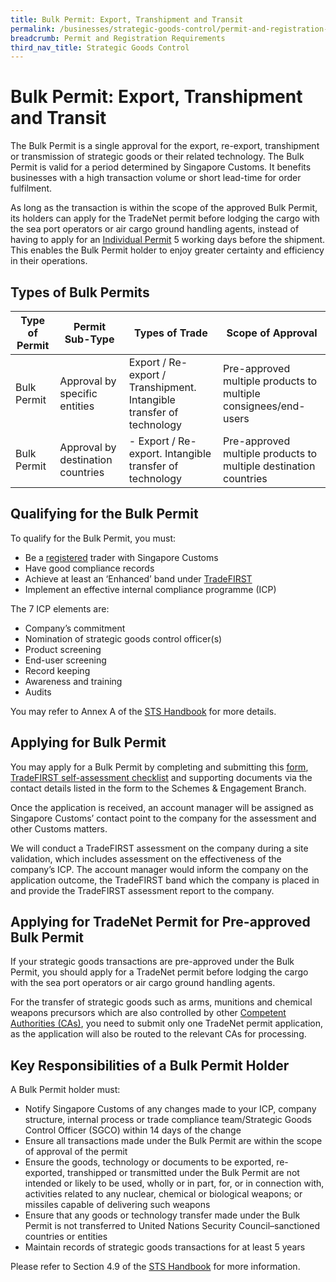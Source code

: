 ```yaml
---
title: Bulk Permit: Export, Transhipment and Transit
permalink: /businesses/strategic-goods-control/permit-and-registration-requirements/bulk-permit-export-transhipment-and-intangible-transfer-of-technology
breadcrumb: Permit and Registration Requirements
third_nav_title: Strategic Goods Control
---
```


# Bulk Permit: Export, Transhipment and Transit

The Bulk Permit is a single approval for the export, re-export, transhipment or transmission of strategic goods or their related technology. The Bulk Permit is valid for a period determined by Singapore Customs. It benefits businesses with a high transaction volume or short lead-time for order fulfilment.

As long as the transaction is within the scope of the approved Bulk Permit, its holders can apply for the TradeNet permit before lodging the cargo with the sea port operators or air cargo ground handling agents, instead of having to apply for an  [Individual Permit](https://www.customs.gov.sg/businesses/strategic-goods-control/permit-and-registration-requirements/individual-permit-export-transhipment-and-transit#Individual) 5 working days before the shipment. This enables the Bulk Permit holder to enjoy greater certainty and efficiency in their operations.

## Types of Bulk Permits

| Type of Permit | Permit Sub-Type |Types of Trade| Scope of Approval |
|---|---|---|---|
| Bulk Permit | Approval by specific entities |  Export / Re-export / Transhipment. Intangible transfer of technology | Pre-approved multiple products to multiple consignees/end-users |
| Bulk Permit | Approval by destination countries | -   Export / Re-export.  Intangible transfer of technology | Pre-approved multiple products to multiple destination countries |

## Qualifying for the Bulk Permit

To qualify for the Bulk Permit, you must:

-   Be a  [registered](https://www.tradenet.gov.sg/TN41EFORM/tds/sp/splogin.do?action=init_acct)  trader with Singapore Customs
-   Have good compliance records
-   Achieve at least an ‘Enhanced’ band under  [TradeFIRST](https://www.customs.gov.sg/businesses/customs-schemes-licences-framework/tradefirst)
-   Implement an effective internal compliance programme (ICP)

The 7 ICP elements are:

-   Company’s commitment
-   Nomination of strategic goods control officer(s)
-   Product screening
-   End-user screening
-   Record keeping
-   Awareness and training
-   Audits

You may refer to Annex A of the  [STS Handbook](https://www.customs.gov.sg/-/media/strategic-trade-scheme-handbook-updated-as-of-1-oct-2019.pdf?la=en&hash=A000476C57FC8E3A6B3CB2AD569BD4F93BDE4031) for more details.

## Applying for Bulk Permit

You may apply for a Bulk Permit by completing and submitting this  [form](https://form.gov.sg/#!/5c7f50d3bd0db30017e1eaa1),  [TradeFIRST self-assessment checklist](https://www.customs.gov.sg/-/media/tradefirst-selfassessment-checklist-approved-31may2019.xlsx?la=en&hash=ED74065B31B86785B1F625E9D4DBCE2AFFF77DF7) and supporting documents via the contact details listed in the form to the Schemes & Engagement Branch.

Once the application is received, an account manager will be assigned as Singapore Customs’ contact point to the company for the assessment and other Customs matters.

We will conduct a TradeFIRST assessment on the company during a site validation, which includes assessment on the effectiveness of the company’s ICP. The account manager would inform the company on the application outcome, the TradeFIRST band which the company is placed in and provide the TradeFIRST assessment report to the company.

## Applying for TradeNet Permit for Pre-approved Bulk Permit

If your strategic goods transactions are pre-approved under the Bulk Permit, you should apply for a TradeNet permit before lodging the cargo with the sea port operators or air cargo ground handling agents.

For the transfer of strategic goods such as arms, munitions and chemical weapons precursors which are also controlled by other  [Competent Authorities (CAs)](https://www.customs.gov.sg/about-us/national-single-window/tradenet/competent-authorities-requirements-for-controlled-items#CA), you need to submit only one TradeNet permit application, as the application will also be routed to the relevant CAs for processing.

## Key Responsibilities of a Bulk Permit Holder

A Bulk Permit holder must:

-   Notify Singapore Customs of any changes made to your ICP, company structure, internal process or trade compliance team/Strategic Goods Control Officer (SGCO) within 14 days of the change
-   Ensure all transactions made under the Bulk Permit are within the scope of approval of the permit
-   Ensure the goods, technology or documents to be exported, re-exported, transhipped or transmitted under the Bulk Permit are not intended or likely to be used, wholly or in part, for, or in connection with, activities related to any nuclear, chemical or biological weapons; or missiles capable of delivering such weapons
-   Ensure that any goods or technology transfer made under the Bulk Permit is not transferred to United Nations Security Council–sanctioned countries or entities
-   Maintain records of strategic goods transactions for at least 5 years

Please refer to Section 4.9 of the  [STS Handbook](https://www.customs.gov.sg/-/media/strategic-trade-scheme-handbook-updated-as-of-1-oct-2019.pdf?la=en&hash=A000476C57FC8E3A6B3CB2AD569BD4F93BDE4031)  for more information.
